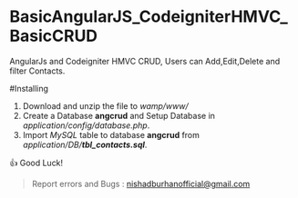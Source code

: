 # BasicAngularJS_CodeigniterHMVC_BasicCRUD
AngularJs and Codeigniter HMVC CRUD, Users can Add,Edit,Delete and filter Contacts.

#Installing
1. Download and unzip the file to *wamp/www/*
2. Create a Database **angcrud** and Setup Database in *application/config/database.php*.
4. Import *MySQL* table to database **angcrud** from *application/DB/__tbl_contacts.sql__*.

:+1: Good Luck!

> Report errors and Bugs : nishadburhanofficial@gmail.com

